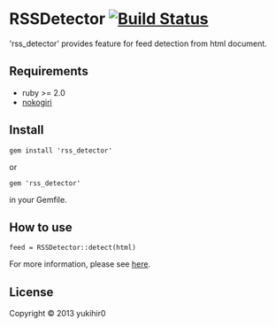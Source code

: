 # RSSDetector [![Build Status](https://travis-ci.org/yukihir0/rss_detector.png?branch=master)](https://travis-ci.org/yukihir0/rss_detector)

'rss_detector' provides feature for feed detection from html document.

## Requirements

- ruby >= 2.0 
- [nokogiri](https://rubygems.org/gems/nokogiri)

## Install

```
gem install 'rss_detector'
```

or

```
gem 'rss_detector'
```

in your Gemfile.

## How to use

```
feed = RSSDetector::detect(html)
```

For more information, please see [here](https://github.com/yukihir0/rss_detector/blob/master/sample/sample.rb).

## License

Copyright &copy; 2013 yukihir0
